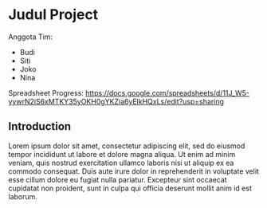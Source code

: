 # Judul Project
Anggota Tim:
- Budi
- Siti
- Joko
- Nina

Spreadsheet Progress: https://docs.google.com/spreadsheets/d/11J_W5-yywrN2iS6xMTKY35yOKH0gYKZia6yElkHQxLs/edit?usp=sharing

## Introduction
Lorem ipsum dolor sit amet, consectetur adipiscing elit, sed do eiusmod tempor incididunt ut labore et dolore magna aliqua. Ut enim ad minim veniam, quis nostrud exercitation ullamco laboris nisi ut aliquip ex ea commodo consequat. Duis aute irure dolor in reprehenderit in voluptate velit esse cillum dolore eu fugiat nulla pariatur. Excepteur sint occaecat cupidatat non proident, sunt in culpa qui officia deserunt mollit anim id est laborum. 
